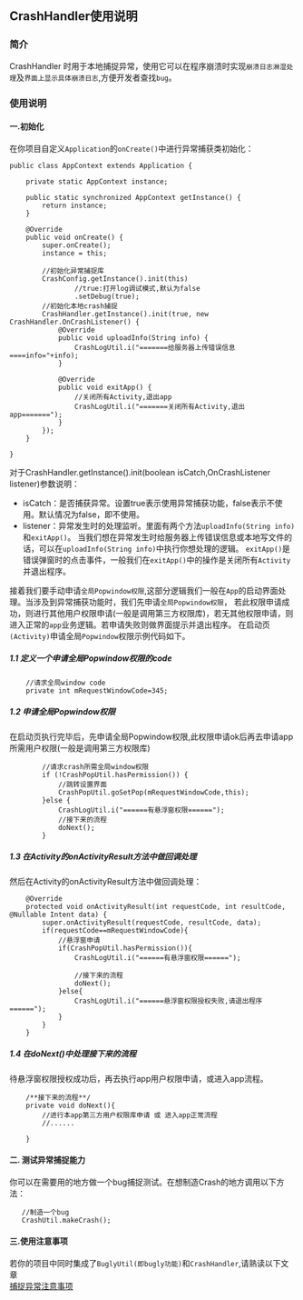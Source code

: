 ## CrashHandler使用说明

### 简介
CrashHandler 时用于本地捕捉异常，使用它可以在程序崩溃时实现`崩溃日志淋湿处理`及`界面上显示具体崩溃日志`,方便开发者查找`bug`。

### 使用说明
#### 一.初始化
在你项目自定义`Application`的`onCreate()`中进行异常捕获类初始化：
```
public class AppContext extends Application {

    private static AppContext instance;

    public static synchronized AppContext getInstance() {
        return instance;
    }

    @Override
    public void onCreate() {
        super.onCreate();
        instance = this;

        //初始化异常捕捉库
        CrashConfig.getInstance().init(this)
                //true:打开log调试模式,默认为false
                .setDebug(true);
        //初始化本地crash捕捉
        CrashHandler.getInstance().init(true, new CrashHandler.OnCrashListener() {
            @Override
            public void uploadInfo(String info) {
                CrashLogUtil.i("=======给服务器上传错误信息====info="+info);
            }

            @Override
            public void exitApp() {
                //关闭所有Activity,退出app
                CrashLogUtil.i("=======关闭所有Activity,退出app=======");
            }
        });
    }

}
```
对于CrashHandler.getInstance().init(boolean isCatch,OnCrashListener listener)参数说明：
- isCatch：是否捕获异常。设置true表示使用异常捕获功能，false表示不使用。默认情况为false，即不使用。
- listener：异常发生时的处理监听。里面有两个方法`uploadInfo(String info)`和`exitApp()`。
  当我们想在异常发生时给服务器上传错误信息或本地写文件的话，可以在`uploadInfo(String info)`中执行你想处理的逻辑。
  `exitApp()`是错误弹窗时的点击事件，一般我们在`exitApp()`中的操作是关闭所有`Activity`并退出程序。
  
接着我们要手动申请`全局Popwindow权限`,这部分逻辑我们一般在`App`的启动界面处理。当涉及到异常捕获功能时，我们先申请`全局Popwindow权限`，
若此权限申请成功，则进行其他用户权限申请(一般是调用第三方权限库)，若无其他权限申请，则进入正常的`app`业务逻辑。若申请失败则做界面提示并退出程序。
在启动页`(Activity)`申请全局`Popwindow`权限示例代码如下。
##### 1.1 定义一个申请全局Popwindow权限的code
```
    //请求全局window code
    private int mRequestWindowCode=345;
```
##### 1.2 申请全局Popwindow权限
在启动页执行完毕后，先申请全局Popwindow权限,此权限申请ok后再去申请app所需用户权限(一般是调用第三方权限库)
```
        //请求crash所需全局window权限
        if (!CrashPopUtil.hasPermission()) {
            //跳转设置界面
            CrashPopUtil.goSetPop(mRequestWindowCode,this);
        }else {
            CrashLogUtil.i("======有悬浮窗权限======");
            //接下来的流程
            doNext();
        }
```
##### 1.3 在Activity的onActivityResult方法中做回调处理
然后在Activity的onActivityResult方法中做回调处理：
```
    @Override
    protected void onActivityResult(int requestCode, int resultCode, @Nullable Intent data) {
        super.onActivityResult(requestCode, resultCode, data);
        if(requestCode==mRequestWindowCode){
            //悬浮窗申请
            if(CrashPopUtil.hasPermission()){
                CrashLogUtil.i("======有悬浮窗权限======");

                //接下来的流程
                doNext();
            }else{
                CrashLogUtil.i("======悬浮窗权限授权失败,请退出程序======");
            }
        }
    }
```
##### 1.4 在doNext()中处理接下来的流程
待悬浮窗权限授权成功后，再去执行app用户权限申请，或进入app流程。
```
    /**接下来的流程**/
    private void doNext(){
        //进行本app第三方用户权限库申请 或 进入app正常流程
        //......

    }
```
#### 二. 测试异常捕捉能力
你可以在需要用的地方做一个bug捕捉测试。在想制造Crash的地方调用以下方法：
```
   //制造一个bug
   CrashUtil.makeCrash();
```
#### 三.使用注意事项
若你的项目中同时集成了`BuglyUtil(即bugly功能)`和`CrashHandler`,请熟读以下文章  
[捕捉异常注意事项](https://github.com/ShaoqiangPei/CrashPro/blob/master/read/%E6%8D%95%E6%8D%89%E5%BC%82%E5%B8%B8%E6%B3%A8%E6%84%8F%E4%BA%8B%E9%A1%B9.md)


